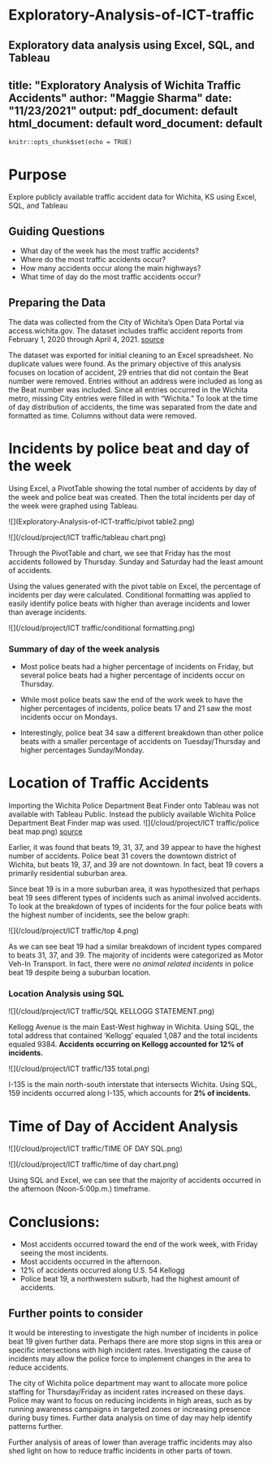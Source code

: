 # Exploratory-Analysis-of-ICT-traffic
Exploratory data analysis using Excel, SQL, and Tableau
---
title: "Exploratory Analysis of Wichita Traffic Accidents"
author: "Maggie Sharma"
date: "11/23/2021"
output:
  pdf_document: default
  html_document: default
  word_document: default
---

```{r setup, include=FALSE}
knitr::opts_chunk$set(echo = TRUE)
```

# Purpose
Explore publicly available traffic accident data for Wichita, KS using Excel, SQL, and Tableau

## Guiding Questions

* What day of the week has the most traffic accidents?
* Where do the most traffic accidents occur?
* How many accidents occur along the main highways?
* What time of day do the most traffic accidents occur?

## Preparing the Data


The data was collected from the City of Wichita’s Open Data Portal via access.wichita.gov. The dataset includes traffic accident reports from February 1, 2020 through April 4, 2021. [source](https://ict-opendata-cityofwichita.hub.arcgis.com/datasets/1a082b52f46148bcb73f09cdd142c894_0/about)

The dataset was exported for initial cleaning to an Excel spreadsheet. No duplicate values were found. As the primary objective of this analysis focuses on location of accident, 29 entries that did not contain the Beat number were removed. Entries without an address were included as long as the Beat number was included. Since all entries occurred in the Wichita metro, missing City entries were filled in with “Wichita.”  To look at the time of day distribution of accidents, the time was separated from the date and formatted as time. Columns without data were removed. 

# Incidents by police beat and day of the week

Using Excel, a PivotTable showing the total number of accidents by day of the week and police beat was created. Then the total incidents per day of the week were graphed using Tableau. 

![](Exploratory-Analysis-of-ICT-traffic/pivot table2.png)



![](/cloud/project/ICT traffic/tableau chart.png)

Through the PivotTable and chart, we see that Friday has the most accidents followed by Thursday. Sunday and Saturday had the least amount of accidents. 


Using the values generated with the pivot table on Excel, the percentage of incidents per day were calculated. Conditional formatting was applied to easily identify police beats with higher than average incidents and lower than average incidents. 

![](/cloud/project/ICT traffic/conditional formatting.png)

### Summary of day of the week analysis 

* Most police beats had a higher percentage of incidents on Friday, but several police beats had a higher percentage of incidents occur on Thursday. 

* While most police beats saw the end of the work week to have the higher percentages of incidents, police beats 17 and 21 saw the most incidents occur on Mondays.  

* Interestingly, police beat 34 saw a different breakdown than other police beats with a smaller percentage of accidents on Tuesday/Thursday and higher percentages Sunday/Monday.

# Location of Traffic Accidents

Importing the Wichita Police Department Beat Finder onto Tableau was not available with Tableau Public. Instead the publicly available Wichita Police Department Beat Finder map was used. 
![](/cloud/project/ICT traffic/police beat map.png)
[source](https://www.arcgis.com/apps/webappviewer/index.html?id=f3e02b14547c49c9a63a04e33fba04a4)

Earlier, it was found that beats 19, 31, 37, and 39 appear to have the highest number of accidents. Police beat 31 covers the downtown district of Wichita, but beats 19, 37, and 39 are not downtown. In fact, beat 19 covers a primarily residential suburban area. 


Since beat 19 is in a more suburban area, it was hypothesized that perhaps beat 19 sees different types of incidents such as animal involved accidents. To look at the breakdown of types of incidents for the four police beats with the highest number of incidents, see the below graph:

![](/cloud/project/ICT traffic/top 4.png)


As we can see beat 19 had a similar breakdown of incident types compared to beats 31, 37, and 39. The majority of incidents were categorized as Motor Veh-In Transport. In fact, there were *no animal related incidents* in police beat 19 despite being a suburban location. 

### Location Analysis using SQL




![](/cloud/project/ICT traffic/SQL KELLOGG STATEMENT.png)


Kellogg Avenue is the main East-West highway in Wichita. Using SQL, the total address that contained ‘Kellogg’ equaled 1,087 and the total incidents equaled 9384. **Accidents occurring on Kellogg accounted for 12% of incidents.**



![](/cloud/project/ICT traffic/135 total.png)


I-135 is the main north-south interstate that intersects Wichita. Using SQL, 159 incidents occurred along I-135, which accounts for **2% of incidents.**


# Time of Day of Accident Analysis

![](/cloud/project/ICT traffic/TIME OF DAY SQL.png)

![](/cloud/project/ICT traffic/time of day chart.png)

Using SQL and Excel, we can see that the majority of accidents occurred in the afternoon (Noon-5:00p.m.) timeframe. 

# Conclusions: 
* Most accidents occurred toward the end of the work week, with Friday seeing the most incidents.
* Most accidents occurred in the afternoon.
* 12% of accidents occurred along U.S. 54 Kellogg 
* Police beat 19, a northwestern suburb, had the highest amount of accidents. 

## Further points to consider

It would be interesting to investigate the high number of incidents in police beat 19 given further data. Perhaps there are more stop signs in this area or specific intersections with high incident rates. Investigating the cause of incidents may allow the police force to implement changes in the area to reduce accidents. 

The city of Wichita police department may want to allocate more police staffing for Thursday/Friday as incident rates increased on these days. Police may want to focus on reducing incidents in high areas, such as by running awareness campaigns in targeted zones or increasing presence during busy times. Further data analysis on time of day may help identify patterns further.

Further analysis of areas of lower than average traffic incidents may also shed light on how to reduce traffic incidents in other parts of town. 
